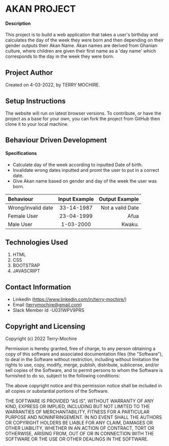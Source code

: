 # AKAN PROJECT

#### Description
This project is to build a web application that takes a user's birthday and calculates the day of the week they were born and then depending on their gender outputs their Akan Name. Akan names are derived from Ghanian culture, where children are given their first name as a 'day name' which corresponds to the day in the week they were born.

## Project Author
Created on 4-03-2022, by TERRY MOCHIRE.

## Setup Instructions
The website will run on latest browser versions.
To contribute, or have the project as a base for your own, you can fork the project from GitHub then clone it to your local machine.

## Behaviour Driven Development
#### Specifications
- Calculate day of the week according to inputted Date of birth.
- Invalidate wrong dates inputted and promt the user to put in a correct date.
- Give Akan name based on gender and day of the week the user was born.

| Behaviour   | Input Example | Output Example   |
| :---        |    :----:   |          ---: |
| Wrong/invalid date    | 33-14-1987     | Not a valid Date   |
| Female User  | 23-04-1999   | Afua     |
| Male User    | 1-03-2000    |  Kwaku.  |


## Technologies Used
1. HTML
2. CSS
3. BOOTSTRAP
4. JAVASCRIPT

## Contact Information
* LinkedIn (https://www.linkedin.com/in/terry-mochire/)
* Email (terrymochire@gmail.com)
* Slack Member Id -U031WPV9PRS

## Copyright and Licensing
Copyright (c) 2022 Terry-Mochire

Permission is hereby granted, free of charge, to any person obtaining a copy of this software and associated documentation files (the "Software"), to deal in the Software without restriction, including without limitation the rights to use, copy, modify, merge, publish, distribute, sublicense, and/or sell copies of the Software, and to permit persons to whom the Software is furnished to do so, subject to the following conditions:

The above copyright notice and this permission notice shall be included in all copies or substantial portions of the Software.

THE SOFTWARE IS PROVIDED "AS IS", WITHOUT WARRANTY OF ANY KIND, EXPRESS OR IMPLIED, INCLUDING BUT NOT LIMITED TO THE WARRANTIES OF MERCHANTABILITY, FITNESS FOR A PARTICULAR PURPOSE AND NONINFRINGEMENT. IN NO EVENT SHALL THE AUTHORS OR COPYRIGHT HOLDERS BE LIABLE FOR ANY CLAIM, DAMAGES OR OTHER LIABILITY, WHETHER IN AN ACTION OF CONTRACT, TORT OR OTHERWISE, ARISING FROM, OUT OF OR IN CONNECTION WITH THE SOFTWARE OR THE USE OR OTHER DEALINGS IN THE SOFTWARE.

